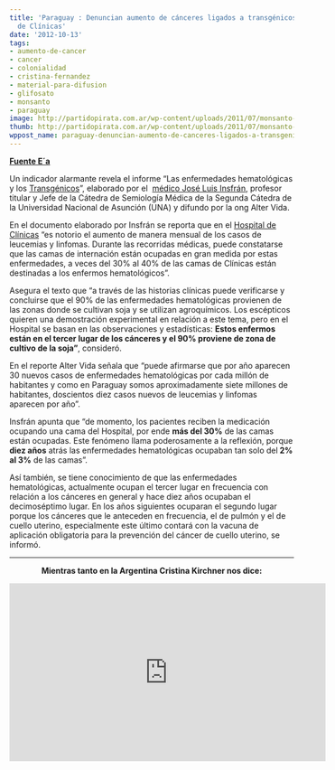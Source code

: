 ```yaml
---
title: 'Paraguay : Denuncian aumento de cánceres ligados a transgénicos en el Hospital
  de Clínicas'
date: '2012-10-13'
tags:
- aumento-de-cancer
- cancer
- colonialidad
- cristina-fernandez
- material-para-difusion
- glifosato
- monsanto
- paraguay
image: http://partidopirata.com.ar/wp-content/uploads/2011/07/monsanto-skull-and-bones1.jpg
thumb: http://partidopirata.com.ar/wp-content/uploads/2011/07/monsanto-skull-and-bones1-150x150.jpg
wppost_name: paraguay-denuncian-aumento-de-canceres-ligados-a-transgenicos-en-el-hospital-de-clinicas
---
```


<strong><a href="http://ea.com.py/denuncian-aumento-de-canceres-ligados-a-transgenicos-en-el-hospital-de-clinicas/" target="_blank">Fuente E´a</a></strong>

Un indicador alarmante revela el informe “Las enfermedades hematológicas y los <a title="Entradas etiquetadas con transgénicos" href="http://ea.com.py/tag/transgenicos/" rel="tag">Transgénicos</a>”, elaborado por el  <a title="Entradas etiquetadas con médico José Luis Insfrán" href="http://ea.com.py/tag/medico-jose-luis-insfran/" rel="tag">médico José Luis Insfrán</a>, profesor titular y Jefe de la Cátedra de Semiología Médica de la Segunda Cátedra de la Universidad Nacional de Asunción (UNA) y difundo por la ong Alter Vida.

En el documento elaborado por Insfrán se reporta que en el <a title="Entradas etiquetadas con hospital de Clínicas" href="http://ea.com.py/tag/hospital-de-clinicas/" rel="tag">Hospital de Clínicas</a> “es notorio el aumento de manera mensual de los casos de leucemias y linfomas. Durante las recorridas médicas, puede constatarse que las camas de internación están ocupadas en gran medida por estas enfermedades, a veces del 30% al 40% de las camas de Clínicas están destinadas a los enfermos hematológicos”.

Asegura el texto que “a través de las historias clínicas puede verificarse y concluirse que el 90% de las enfermedades hematológicas provienen de las zonas donde se cultivan soja y se utilizan agroquímicos. Los escépticos quieren una demostración experimental en relación a este tema, pero en el Hospital se basan en las observaciones y estadísticas: <strong>Estos enfermos están en el tercer lugar de los cánceres y el 90% proviene de zona de cultivo de la soja”</strong>, consideró.

En el reporte Alter Vida señala que “puede afirmarse que por año aparecen 30 nuevos casos de enfermedades hematológicas por cada millón de habitantes y como en Paraguay somos aproximadamente siete millones de habitantes, doscientos diez casos nuevos de leucemias y linfomas aparecen por año”.

Insfrán apunta que “de momento, los pacientes reciben la medicación ocupando una cama del Hospital, por ende <strong>más del 30%</strong> de las camas están ocupadas. Este fenómeno llama poderosamente a la reflexión, porque <strong>diez años</strong> atrás las enfermedades hematológicas ocupaban tan solo del<strong> 2% al 3%</strong> de las camas”.

Así también, se tiene conocimiento de que las enfermedades hematológicas, actualmente ocupan el tercer lugar en frecuencia con relación a los cánceres en general y hace diez años ocupaban el decimoséptimo lugar. En los años siguientes ocuparan el segundo lugar porque los cánceres que le anteceden en frecuencia, el de pulmón y el de cuello uterino, especialmente este último contará con la vacuna de aplicación obligatoria para la prevención del cáncer de cuello uterino, se informó.

<hr />
<p style="text-align: center;"><strong>Mientras tanto en la Argentina Cristina Kirchner nos dice:</strong></p>

<center>
<iframe src="http://www.youtube.com/embed/yWNo2-L4UBE" frameborder="0" width="560" height="315"></iframe></center>
